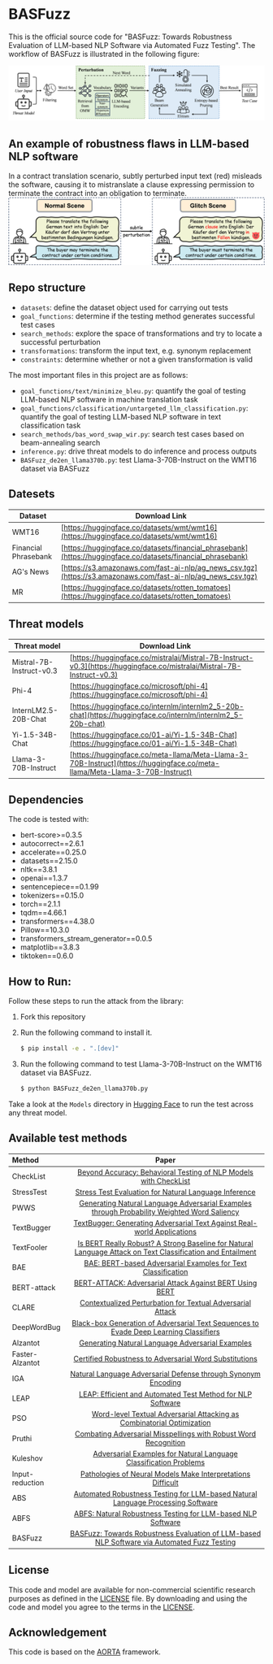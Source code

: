# BASFuzz

This is the official source code for "BASFuzz: Towards Robustness Evaluation of LLM-based NLP Software via Automated Fuzz Testing". The workflow of BASFuzz is illustrated in the following figure:

![The Workflow of BASFuzz](/images/BASFuzz_workflow.png "The Workflow of BASFuzz")

## An example of robustness flaws in LLM-based NLP software
In a contract translation scenario, subtly perturbed input text (red) misleads the software, causing it to mistranslate a clause expressing permission to terminate the contract into an obligation to terminate.
![An example of robustness flaws in LLM-based NLP software](/images/BASFuzz_fig1.png "An example of robustness flaws in LLM-based NLP software")

## Repo structure
- `datasets`: define the dataset object used for carrying out tests
- `goal_functions`: determine if the testing method generates successful test cases
- `search_methods`: explore the space of transformations and try to locate a successful perturbation
- `transformations`: transform the input text, e.g. synonym replacement
- `constraints`: determine whether or not a given transformation is valid

The most important files in this project are as follows:
- `goal_functions/text/minimize_bleu.py`: quantify the goal of testing LLM-based NLP software in machine translation task
- `goal_functions/classification/untargeted_llm_classification.py`: quantify the goal of testing LLM-based NLP software in text classification task
- `search_methods/bas_word_swap_wir.py`: search test cases based on beam-annealing search
- `inference.py`: drive threat models to do inference and process outputs
- `BASFuzz_de2en_llama370b.py`: test Llama-3-70B-Instruct on the WMT16 dataset via BASFuzz

## Datesets
| Dataset               | Download Link                                                                 |
|-----------------------|-------------------------------------------------------------------------------|
| WMT16                 | [https://huggingface.co/datasets/wmt/wmt16](https://huggingface.co/datasets/wmt/wmt16)                           |
| Financial Phrasebank  | [https://huggingface.co/datasets/financial_phrasebank](https://huggingface.co/datasets/financial_phrasebank) |
| AG's News             | [https://s3.amazonaws.com/fast-ai-nlp/ag_news_csv.tgz](https://s3.amazonaws.com/fast-ai-nlp/ag_news_csv.tgz)             |
| MR                   | [https://huggingface.co/datasets/rotten_tomatoes](https://huggingface.co/datasets/rotten_tomatoes)                        |


## Threat models
| Threat model              | Download Link                                                                     |
|---------------------------|-----------------------------------------------------------------------------------|
| Mistral-7B-Instruct-v0.3  | [https://huggingface.co/mistralai/Mistral-7B-Instruct-v0.3](https://huggingface.co/mistralai/Mistral-7B-Instruct-v0.3) |
| Phi-4                     | [https://huggingface.co/microsoft/phi-4](https://huggingface.co/microsoft/phi-4)                                  |
| InternLM2.5-20B-Chat      | [https://huggingface.co/internlm/internlm2_5-20b-chat](https://huggingface.co/internlm/internlm2_5-20b-chat)     |
| Yi-1.5-34B-Chat           | [https://huggingface.co/01-ai/Yi-1.5-34B-Chat](https://huggingface.co/01-ai/Yi-1.5-34B-Chat)                   |
| Llama-3-70B-Instruct      | [https://huggingface.co/meta-llama/Meta-Llama-3-70B-Instruct](https://huggingface.co/meta-llama/Meta-Llama-3-70B-Instruct) |

## Dependencies
The code is tested with:

- bert-score>=0.3.5
- autocorrect==2.6.1
- accelerate==0.25.0
- datasets==2.15.0
- nltk==3.8.1
- openai==1.3.7
- sentencepiece==0.1.99
- tokenizers==0.15.0
- torch==2.1.1
- tqdm==4.66.1
- transformers==4.38.0
- Pillow==10.3.0
- transformers_stream_generator==0.0.5
- matplotlib==3.8.3
- tiktoken==0.6.0

## How to Run:
Follow these steps to run the attack from the library:

1. Fork this repository

2. Run the following command to install it.

   ```bash
   $ pip install -e . ".[dev]"
   
3. Run the following command to test Llama-3-70B-Instruct on the WMT16 dataset via BASFuzz.

   ```bash
   $ python BASFuzz_de2en_llama370b.py

Take a look at the `Models` directory in [Hugging Face](https://huggingface.co/models) to run the test across any threat model.

## Available test methods
| Method | Paper |
|:-----|:----:|
| CheckList | [Beyond Accuracy: Behavioral Testing of NLP Models with CheckList](https://www.ijcai.org/proceedings/2021/659) |
| StressTest | [Stress Test Evaluation for Natural Language Inference](https://aclanthology.org/C18-1198/) |
| PWWS | [Generating Natural Language Adversarial Examples through Probability Weighted Word Saliency](https://www.aclweb.org/anthology/P19-1103/) |
| TextBugger | [TextBugger: Generating Adversarial Text Against Real-world Applications](https://www.ndss-symposium.org/ndss-paper/textbugger-generating-adversarial-text-against-real-world-applications/) |
| TextFooler | [Is BERT Really Robust? A Strong Baseline for Natural Language Attack on Text Classification and Entailment](https://ojs.aaai.org/index.php/AAAI/article/view/6311) |
| BAE | [BAE: BERT-based Adversarial Examples for Text Classification](https://aclanthology.org/2020.emnlp-main.498/) |
| BERT-attack | [BERT-ATTACK: Adversarial Attack Against BERT Using BERT](https://aclanthology.org/2020.emnlp-main.500/) |
| CLARE | [Contextualized Perturbation for Textual Adversarial Attack](https://aclanthology.org/2021.naacl-main.400/) |
| DeepWordBug | [Black-box Generation of Adversarial Text Sequences to Evade Deep Learning Classifiers](https://ieeexplore.ieee.org/document/8424632) |
| Alzantot | [Generating Natural Language Adversarial Examples](https://aclanthology.org/D18-1316/) |
| Faster-Alzantot | [Certified Robustness to Adversarial Word Substitutions](https://aclanthology.org/D19-1423/) |
| IGA | [Natural Language Adversarial Defense through Synonym Encoding](https://proceedings.mlr.press/v161/wang21a.html) |
| LEAP | [LEAP: Efficient and Automated Test Method for NLP Software](https://ieeexplore.ieee.org/abstract/document/10298415/) |
| PSO | [Word-level Textual Adversarial Attacking as Combinatorial Optimization](https://www.aclweb.org/anthology/2020.acl-main.540/) |
| Pruthi | [Combating Adversarial Misspellings with Robust Word Recognition](https://aclanthology.org/P19-1561/) |
| Kuleshov | [Adversarial Examples for Natural Language Classification Problems](https://openreview.net/pdf?id=r1QZ3zbAZ) |
| Input-reduction | [Pathologies of Neural Models Make Interpretations Difficult](https://pdfs.semanticscholar.org/18eb/c6dfa3ed6096e6200cc74b8d29c75c13706d.pdf) |
| ABS | [Automated Robustness Testing for LLM-based Natural Language Processing Software](https://arxiv.org/abs/2412.21016) |
| ABFS | [ABFS: Natural Robustness Testing for LLM-based NLP Software](https://arxiv.org/pdf/2503.01319) |
| BASFuzz | [BASFuzz: Towards Robustness Evaluation of LLM-based NLP Software via Automated Fuzz Testing](https://arxiv.org/pdf/2509.17335) |

## License
This code and model are available for non-commercial scientific research purposes as defined in the [LICENSE](LICENSE) file. By downloading and using the code and model you agree to the terms in the [LICENSE](LICENSE).


## Acknowledgement

This code is based on the [AORTA](https://github.com/lumos-xiao/ABS) framework.
